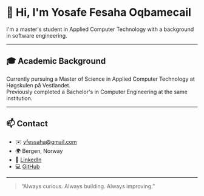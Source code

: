 # 👋 Hi, I'm Yosafe Fesaha Oqbamecail

I'm a master's student in Applied Computer Technology with a background in software engineering.

---

## 🎓 Academic Background

Currently pursuing a Master of Science in Applied Computer Technology at Høgskulen på Vestlandet.  
Previously completed a Bachelor's in Computer Engineering at the same institution.  

---

## 📫 Contact

- ✉️ yfessaha@gmail.com  
- 🌍 Bergen, Norway  
- 🔗 [LinkedIn](https://www.linkedin.com/in/yosafe-fesaha-oqbamecail-20222a194/)  
- 💻 [GitHub](https://github.com/Yo581515)

---

> “Always curious. Always building. Always improving.”
